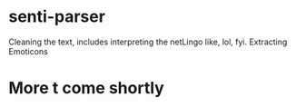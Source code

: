senti-parser
============

Cleaning the text, includes interpreting the netLingo like, lol, fyi. Extracting Emoticons



More t come shortly
============
